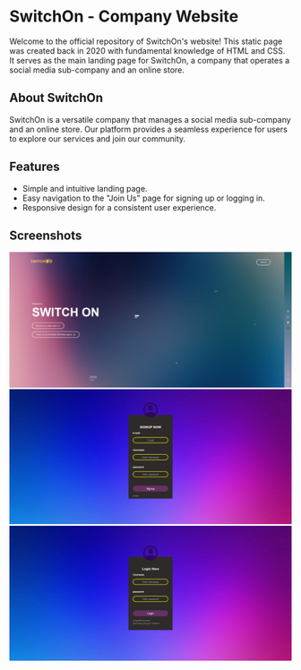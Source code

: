 # SwitchOn - Company Website

Welcome to the official repository of SwitchOn's website! This static page was created back in 2020 with fundamental knowledge of HTML and CSS. It serves as the main landing page for SwitchOn, a company that operates a social media sub-company and an online store.

## About SwitchOn

SwitchOn is a versatile company that manages a social media sub-company and an online store. Our platform provides a seamless experience for users to explore our services and join our community.

## Features

- Simple and intuitive landing page.
- Easy navigation to the "Join Us" page for signing up or logging in.
- Responsive design for a consistent user experience.

## Screenshots

![SwitchOn Landing Page](screen3.png)
![SwitchOn Sign in Page](screen2.png)
![SwitchOn Login](screen1.png)

## 
